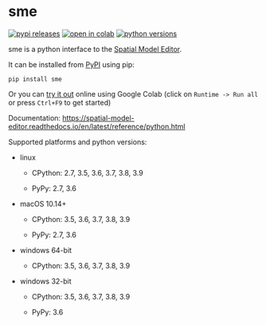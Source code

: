 
# sme

[![pypi releases](https://img.shields.io/pypi/v/sme.svg)](https://pypi.org/project/sme)
[![open in colab](https://colab.research.google.com/assets/colab-badge.svg)](https://colab.research.google.com/github/lkeegan/spatial-model-editor/blob/master/sme/sme_getting_started.ipynb)
[![python versions](https://img.shields.io/pypi/pyversions/sme)](https://pypi.org/project/sme)

sme is a python interface to the [Spatial Model Editor](https://github.com/lkeegan/spatial-model-editor).

It can be installed from [PyPI](https://pypi.org/project/sme/) using pip:

```
pip install sme
```

Or you can [try it out][1] online using Google Colab
(click on `Runtime -> Run all` or press `Ctrl+F9` to get started)

[1]: https://colab.research.google.com/github/lkeegan/spatial-model-editor/blob/master/sme/sme_getting_started.ipynb

Documentation: <https://spatial-model-editor.readthedocs.io/en/latest/reference/python.html>

Supported platforms and python versions:

- linux

  - CPython: 2.7, 3.5, 3.6, 3.7, 3.8, 3.9

  - PyPy: 2.7, 3.6

- macOS 10.14+

  - CPython: 3.5, 3.6, 3.7, 3.8, 3.9

  - PyPy: 2.7, 3.6

- windows 64-bit

  - CPython: 3.5, 3.6, 3.7, 3.8, 3.9

- windows 32-bit

  - CPython: 3.5, 3.6, 3.7, 3.8, 3.9

  - PyPy: 3.6
